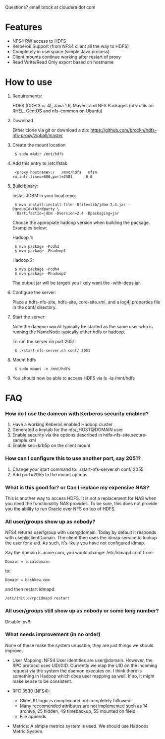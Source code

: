 Questions? email brock at cloudera dot com

# Features

* NFS4 RW access to HDFS
* Kerberos Support (from NFS4 client all the way to HDFS)
* Completely in userspace (simple Java process)
* Client mounts continue working after restart of proxy
* Read Write/Read Only export based on hostname

# How to use

1. Requirements:

    HDFS (CDH 3 or 4), Java 1.6, Maven, and NFS Packages (nfs-utils on RHEL, CentOS and nfs-common on Ubuntu)
        
1. Download

     Either clone via git or download a zip: https://github.com/brockn/hdfs-nfs-proxy/zipball/master

1. Create the mount location

        $ sudo mkdir /mnt/hdfs

1. Add this entry to /etc/fstab

        <proxy hostname>:/   /mnt/hdfs   nfs4       rw,intr,timeo=600,port=2501      0 0

1. Build binary:

   Install JDBM in your local repo:

        $ mvn install:install-file -Dfile=lib/jdbm-2.4.jar -DgroupId=thirdparty \
        -DartifactId=jdbm -Dversion=2.4 -Dpackaging=jar

    Choose the appropiate hadoop version when building the package. Examples below:

    Hadoop 1:

        $ mvn package -Pcdh3
        $ mvn package -Phadoop1

    Hadoop 2:

        $ mvn package -Pcdh4
        $ mvn package -Phadoop2

    The output jar will be target/ you likely want the -with-deps jar.

1. Configure the server:

    Place a hdfs-nfs-site, hdfs-site, core-site.xml, and a log4j.properties file
    in the conf/ directory.

1. Start the server:

    Note the daemon would typically be started as the same user who is running 
    the NameNode typically either hdfs or hadoop.

    To run the server on port 2051:

        $ ./start-nfs-server.sh conf/ 2051

1. Mount hdfs

        $ sudo mount -v /mnt/hdfs

1. You should now be able to access HDFS via ls -la /mnt/hdfs 

# FAQ

### How do I use the dameon with Kerberos security enabled?

1. Have a working Keberos enabled Hadoop cluster
1. Generated a keytab for the nfs/_HOST@DOMAIN user
1. Enable security via the options described in hdfs-nfs-site.secure-sample.xml
1. Enable sec=krb5p on the client mount

### How can I configure this to use another port, say 2051?

1. Change your start command to: ./start-nfs-server.sh conf/ 2055
1. Add port=2055 to the mount options

### What is this good for? or Can I replace my expensive NAS?

This is another way to access HDFS. It is not a replacement 
for NAS when you need the functionality NAS provides. To be sure,
this does not provide you the ability to run Oracle over NFS on 
top of HDFS.

### All user/groups show up as nobody?

NFS4 returns user/group with user@domain. Today by default it responds with
user@clientDomain. The client then uses the idmap service to lookup the user
for a uid. As such, it's likely you have not configured idmap.

Say the domain is acme.com, you would change: /etc/idmapd.conf from:

    Domain = localdomain

to:

    Domain = bashkew.com

and then restart idmapd:

    /etc/init.d/rpcidmapd restart

### All user/groups still show up as nobody or some long number?

Disable ipv6

### What needs improvement (in no order)

None of these make the system unusable, they are just things we should improve.

* User Mapping: 
NFS4 User identities are user@domain. However, the RPC protocol uses UID/GID.
Currently we map the UID on the incoming request via the system the daemon executes on.
I think there is something in Hadoop which does user mapping as well. If so, it might
make sense to be consistent.
* RFC 3530 (NFS4):

    - Client ID logic is complex and not completely followed.
    - Many reccomended attributes are not implemented such as 14 archive, 25 hidden,
        49 timebackup, 55 mounted on fileid
    - File appends

* Metrics:
A simple metrics system is used. We should use Hadoops Metric System. 
